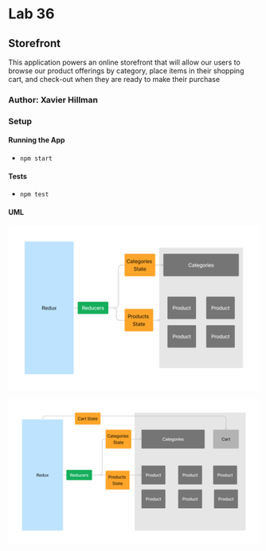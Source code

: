 # Lab 36

## Storefront

This application powers an online storefront that will allow our users to browse our product offerings by category, place items in their shopping cart, and check-out when they are ready to make their purchase

### Author: Xavier Hillman

### Setup

#### Running the App

- `npm start`

#### Tests

- `npm test`

#### UML

![Lab 36 UML](./public/Lab36UML.jpg)

![Lab 37 UML](./public/Lab37UML.jpg)
